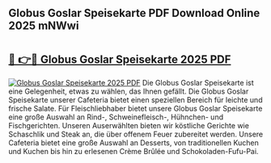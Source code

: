 ## Globus Goslar Speisekarte PDF Download Online 2025 mNWwi

# <h2><a href="http://gcc24v0.nevu.top/?p=Globus+Goslar+Speisekarte">🔗 👉🔴 Globus Goslar Speisekarte 2025 PDF</a></h2>

[![Globus Goslar Speisekarte 2025 PDF](https://i.imgur.com/dBaPXMq.png)](http://gcc24v0.nevu.top/?p=Globus+Goslar+Speisekarte)
Die Globus Goslar Speisekarte ist eine Gelegenheit, etwas zu wählen, das Ihnen gefällt. Die Globus Goslar Speisekarte unserer Cafeteria bietet einen speziellen Bereich für leichte und frische Salate. Für Fleischliebhaber bietet unsere Globus Goslar Speisekarte eine große Auswahl an Rind-, Schweinefleisch-, Hühnchen- und Fischgerichten. Unseren Auserwählten bieten wir köstliche Gerichte wie Schaschlik und Steak an, die über offenem Feuer zubereitet werden. Unsere Cafeteria bietet eine große Auswahl an Desserts, von traditionellen Kuchen und Kuchen bis hin zu erlesenen Crème Brûlée und Schokoladen-Fufu-Pai.
